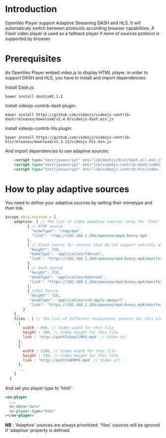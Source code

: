 # Introduction

OpenVeo Player support Adaptive Streaming DASH and HLS. It will automaticaly switch between protocols according browser capabilities. 
A Flash video player is used as a fallback player if none of sources protocol is supported by browser.

# Prerequisites

As OpenVeo Player embed video.js to display HTML player, in order to support DASH and HLS, you have to install and import dependencies:

Install Dash.js:

    bower install dashjs#2.1.1

Install videojs-contrib-dash plugin:

    bower install https://github.com/videojs/videojs-contrib-dash/releases/download/v2.4.0/videojs-dash.min.js

Install videojs-contrib-hls plugin:

    bower install https://github.com/videojs/videojs-contrib-hls/releases/download/v1.3.11/videojs.hls.min.js

And import dependencies to use adaptive sources:
```html
    <script type="text/javascript" src="lib/dashjs/dist/dash.all.min.js"></script>
    <script type="text/javascript" src="lib/videojs-contrib-dash/index.js"></script>
    <script type="text/javascript" src="lib/videojs-contrib-hls/index.js"></script>
```

# How to play adaptive sources
You need to define your adaptive sources by setting their mimetype and their link. 
```javascript
$scope.data.sources = [
    adaptive: [ // The list of video adaptive sources (only for "html" player)
          { // RTMP source 
            "mimeType": 'rtmp/mp4',
            "link": 'rtmp://192.168.1.204/openveo/&mp4:bunny.mp4'
          },
          { // Flash source for sources that do not support natively adaptive streaming
           "height": 720,
           "mimeType": 'application/f4m+xml',
           "link": "https://192.168.1.204/openveo/mp4:bunny.mp4/manifest.f4m"
          },
          { // Dash source
           "height": 720,
           "mimeType": 'application/dash+xml', 
           "link": "https://192.168.1.204/openveo/mp4:bunny.mp4/manifest.mpd"
          },
          { //HLS Source
           "height": 720,
           "mimeType": 'application/vnd.apple.mpegurl',
           "link": "https://192.168.1.204/openveo/mp4:bunny.mp4/manifest.m3u8"
        }
    ],
    files : [ // The list of different resolutions sources for this video (only for "html" player)
      {
        width : 640, // Video width for this file
        height : 360, // Video height for this file
        link : 'http://pathToSmallMP4.mp4' // Video url
      },
      {
        width : 1280, // Video width for this file
        height : 720, // Video height for this file
        link : 'http://pathToHDMP4.mp4' // Video url
      },
      ...
    ]
  ]
```

And set you player type to 'html':
```html
<ov-player
  ...
  ov-data="data"
  ov-player-type="html"
></ov-player>
```

**NB** : 'Adaptive' sources are always prioritized. 'files' sources will be ignored if 'adaptive' property is defined.
